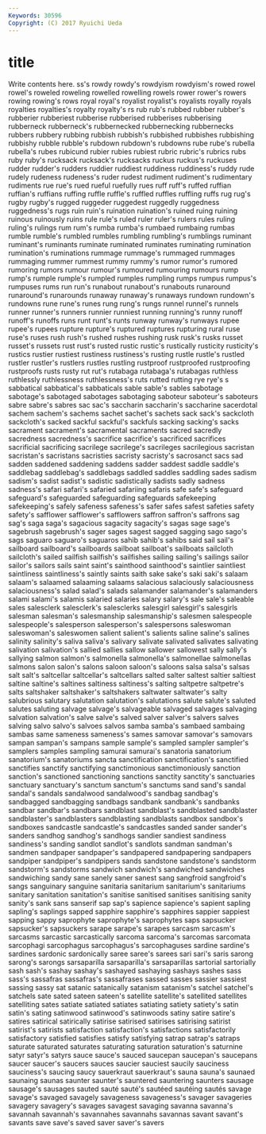 ```yaml
---
Keywords: 30596 
Copyright: (C) 2017 Ryuichi Ueda
---
```


# title

Write contents here.
ss's rowdy rowdy's
rowdyism rowdyism's rowed rowel rowel's roweled roweling rowelled rowelling rowels
rower rower's rowers rowing rowing's rows royal royal's royalist royalist's
royalists royally royals royalties royalties's royalty royalty's rs rub rub's
rubbed rubber rubber's rubberier rubberiest rubberise rubberised rubberises rubberising rubberneck
rubberneck's rubbernecked rubbernecking rubbernecks rubbers rubbery rubbing rubbish rubbish's rubbished
rubbishes rubbishing rubbishy rubble rubble's rubdown rubdown's rubdowns rube rube's
rubella rubella's rubes rubicund rubier rubies rubiest rubric rubric's rubrics
rubs ruby ruby's rucksack rucksack's rucksacks ruckus ruckus's ruckuses rudder
rudder's rudders ruddier ruddiest ruddiness ruddiness's ruddy rude rudely rudeness
rudeness's ruder rudest rudiment rudiment's rudimentary rudiments rue rue's rued
rueful ruefully rues ruff ruff's ruffed ruffian ruffian's ruffians ruffing
ruffle ruffle's ruffled ruffles ruffling ruffs rug rug's rugby rugby's
rugged ruggeder ruggedest ruggedly ruggedness ruggedness's rugs ruin ruin's ruination
ruination's ruined ruing ruining ruinous ruinously ruins rule rule's ruled
ruler ruler's rulers rules ruling ruling's rulings rum rum's rumba
rumba's rumbaed rumbaing rumbas rumble rumble's rumbled rumbles rumbling rumbling's
rumblings ruminant ruminant's ruminants ruminate ruminated ruminates ruminating rumination rumination's
ruminations rummage rummage's rummaged rummages rummaging rummer rummest rummy rummy's
rumor rumor's rumored rumoring rumors rumour rumour's rumoured rumouring rumours
rump rump's rumple rumple's rumpled rumples rumpling rumps rumpus rumpus's
rumpuses rums run run's runabout runabout's runabouts runaround runaround's runarounds
runaway runaway's runaways rundown rundown's rundowns rune rune's runes rung
rung's rungs runnel runnel's runnels runner runner's runners runnier runniest
running running's runny runoff runoff's runoffs runs runt runt's runts
runway runway's runways rupee rupee's rupees rupture rupture's ruptured ruptures
rupturing rural ruse ruse's ruses rush rush's rushed rushes rushing
rusk rusk's rusks russet russet's russets rust rust's rusted rustic
rustic's rustically rusticity rusticity's rustics rustier rustiest rustiness rustiness's rusting
rustle rustle's rustled rustler rustler's rustlers rustles rustling rustproof rustproofed
rustproofing rustproofs rusts rusty rut rut's rutabaga rutabaga's rutabagas ruthless
ruthlessly ruthlessness ruthlessness's ruts rutted rutting rye rye's s sabbatical
sabbatical's sabbaticals sable sable's sables sabotage sabotage's sabotaged sabotages sabotaging
saboteur saboteur's saboteurs sabre sabre's sabres sac sac's saccharin saccharin's
saccharine sacerdotal sachem sachem's sachems sachet sachet's sachets sack sack's
sackcloth sackcloth's sacked sackful sackful's sackfuls sacking sacking's sacks sacrament
sacrament's sacramental sacraments sacred sacredly sacredness sacredness's sacrifice sacrifice's sacrificed
sacrifices sacrificial sacrificing sacrilege sacrilege's sacrileges sacrilegious sacristan sacristan's sacristans
sacristies sacristy sacristy's sacrosanct sacs sad sadden saddened saddening saddens
sadder saddest saddle saddle's saddlebag saddlebag's saddlebags saddled saddles saddling
sades sadism sadism's sadist sadist's sadistic sadistically sadists sadly sadness
sadness's safari safari's safaried safariing safaris safe safe's safeguard safeguard's
safeguarded safeguarding safeguards safekeeping safekeeping's safely safeness safeness's safer safes
safest safeties safety safety's safflower safflower's safflowers saffron saffron's saffrons
sag sag's saga saga's sagacious sagacity sagacity's sagas sage sage's
sagebrush sagebrush's sager sages sagest sagged sagging sago sago's sags
saguaro saguaro's saguaros sahib sahib's sahibs said sail sail's sailboard
sailboard's sailboards sailboat sailboat's sailboats sailcloth sailcloth's sailed sailfish sailfish's
sailfishes sailing sailing's sailings sailor sailor's sailors sails saint saint's
sainthood sainthood's saintlier saintliest saintliness saintliness's saintly saints saith sake
sake's saki saki's salaam salaam's salaamed salaaming salaams salacious salaciously
salaciousness salaciousness's salad salad's salads salamander salamander's salamanders salami salami's
salamis salaried salaries salary salary's sale sale's saleable sales salesclerk
salesclerk's salesclerks salesgirl salesgirl's salesgirls salesman salesman's salesmanship salesmanship's salesmen
salespeople salespeople's salesperson salesperson's salespersons saleswoman saleswoman's saleswomen salient salient's
salients saline saline's salines salinity salinity's saliva saliva's salivary salivate
salivated salivates salivating salivation salivation's sallied sallies sallow sallower sallowest
sally sally's sallying salmon salmon's salmonella salmonella's salmonellae salmonellas salmons
salon salon's salons saloon saloon's saloons salsa salsa's salsas salt
salt's saltcellar saltcellar's saltcellars salted salter saltest saltier saltiest saltine
saltine's saltines saltiness saltiness's salting saltpetre saltpetre's salts saltshaker saltshaker's
saltshakers saltwater saltwater's salty salubrious salutary salutation salutation's salutations salute
salute's saluted salutes saluting salvage salvage's salvageable salvaged salvages salvaging
salvation salvation's salve salve's salved salver salver's salvers salves salving
salvo salvo's salvoes salvos samba samba's sambaed sambaing sambas same
sameness sameness's sames samovar samovar's samovars sampan sampan's sampans sample
sample's sampled sampler sampler's samplers samples sampling samurai samurai's sanatoria
sanatorium sanatorium's sanatoriums sancta sanctification sanctification's sanctified sanctifies sanctify sanctifying
sanctimonious sanctimoniously sanction sanction's sanctioned sanctioning sanctions sanctity sanctity's sanctuaries
sanctuary sanctuary's sanctum sanctum's sanctums sand sand's sandal sandal's sandals
sandalwood sandalwood's sandbag sandbag's sandbagged sandbagging sandbags sandbank sandbank's sandbanks
sandbar sandbar's sandbars sandblast sandblast's sandblasted sandblaster sandblaster's sandblasters sandblasting
sandblasts sandbox sandbox's sandboxes sandcastle sandcastle's sandcastles sanded sander sander's
sanders sandhog sandhog's sandhogs sandier sandiest sandiness sandiness's sanding sandlot
sandlot's sandlots sandman sandman's sandmen sandpaper sandpaper's sandpapered sandpapering sandpapers
sandpiper sandpiper's sandpipers sands sandstone sandstone's sandstorm sandstorm's sandstorms sandwich
sandwich's sandwiched sandwiches sandwiching sandy sane sanely saner sanest sang
sangfroid sangfroid's sangs sanguinary sanguine sanitaria sanitarium sanitarium's sanitariums sanitary
sanitation sanitation's sanitise sanitised sanitises sanitising sanity sanity's sank sans
sanserif sap sap's sapience sapience's sapient sapling sapling's saplings sapped
sapphire sapphire's sapphires sappier sappiest sapping sappy saprophyte saprophyte's saprophytes
saps sapsucker sapsucker's sapsuckers sarape sarape's sarapes sarcasm sarcasm's sarcasms
sarcastic sarcastically sarcoma sarcoma's sarcomas sarcomata sarcophagi sarcophagus sarcophagus's sarcophaguses
sardine sardine's sardines sardonic sardonically saree saree's sarees sari sari's
saris sarong sarong's sarongs sarsaparilla sarsaparilla's sarsaparillas sartorial sartorially sash
sash's sashay sashay's sashayed sashaying sashays sashes sass sass's sassafras
sassafras's sassafrases sassed sasses sassier sassiest sassing sassy sat satanic
satanically satanism satanism's satchel satchel's satchels sate sated sateen sateen's
satellite satellite's satellited satellites satelliting sates satiate satiated satiates satiating
satiety satiety's satin satin's sating satinwood satinwood's satinwoods satiny satire
satire's satires satirical satirically satirise satirised satirises satirising satirist satirist's
satirists satisfaction satisfaction's satisfactions satisfactorily satisfactory satisfied satisfies satisfy satisfying
satrap satrap's satraps saturate saturated saturates saturating saturation saturation's saturnine
satyr satyr's satyrs sauce sauce's sauced saucepan saucepan's saucepans saucer
saucer's saucers sauces saucier sauciest saucily sauciness sauciness's saucing saucy
sauerkraut sauerkraut's sauna sauna's saunaed saunaing saunas saunter saunter's sauntered
sauntering saunters sausage sausage's sausages sauted sauté sauté's sautéed sautéing
sautés savage savage's savaged savagely savageness savageness's savager savageries savagery
savagery's savages savagest savaging savanna savanna's savannah savannah's savannahes savannahs
savannas savant savant's savants save save's saved saver saver's savers
